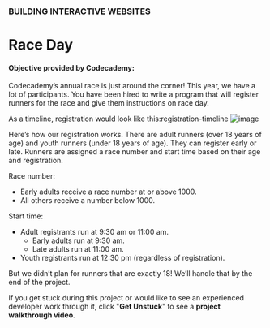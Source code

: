 ### BUILDING INTERACTIVE WEBSITES

# Race Day

#### Objective provided by Codecademy:

Codecademy’s annual race is just around the corner! This year, we have a lot of participants. You have been hired to write a program that will register runners for the race and give them instructions on race day.

As a timeline, registration would look like this:registration-timeline
![image](https://github.com/DanielDeanGithub/race-day/assets/156245930/b368de15-5f2e-40df-b2ad-9d0415bf8f5b)

Here’s how our registration works. There are adult runners (over 18 years of age) and youth runners (under 18 years of age). They can register early or late. Runners are assigned a race number and start time based on their age and registration.

Race number:

* Early adults receive a race number at or above 1000.
* All others receive a number below 1000.

Start time:

* Adult registrants run at 9:30 am or 11:00 am.
  * Early adults run at 9:30 am.
  * Late adults run at 11:00 am.
* Youth registrants run at 12:30 pm (regardless of registration).

But we didn’t plan for runners that are exactly 18! We’ll handle that by the end of the project.

If you get stuck during this project or would like to see an experienced developer work through it, click "**Get Unstuck**" to see a **project walkthrough video**.

